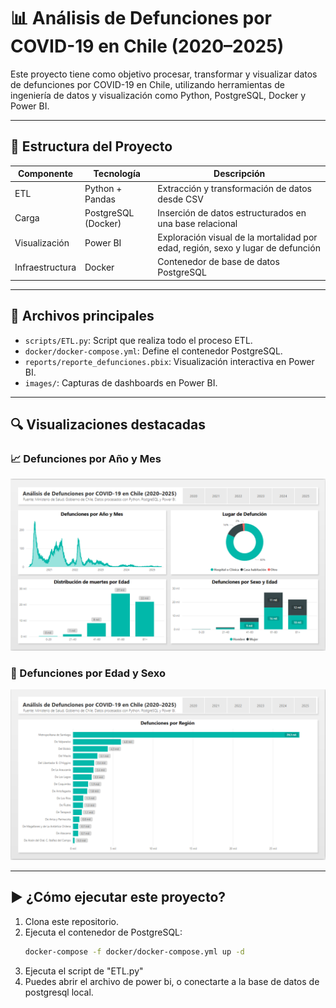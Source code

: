 # 📊 Análisis de Defunciones por COVID-19 en Chile (2020–2025)

Este proyecto tiene como objetivo procesar, transformar y visualizar datos de defunciones por COVID-19 en Chile, utilizando herramientas de ingeniería de datos y visualización como Python, PostgreSQL, Docker y Power BI.

---

## 🧱 Estructura del Proyecto

| Componente | Tecnología | Descripción |
|------------|------------|-------------|
| ETL        | Python + Pandas | Extracción y transformación de datos desde CSV |
| Carga      | PostgreSQL (Docker) | Inserción de datos estructurados en una base relacional |
| Visualización | Power BI | Exploración visual de la mortalidad por edad, región, sexo y lugar de defunción |
| Infraestructura | Docker | Contenedor de base de datos PostgreSQL |

---

## 📂 Archivos principales

- `scripts/ETL.py`: Script que realiza todo el proceso ETL.
- `docker/docker-compose.yml`: Define el contenedor PostgreSQL.
- `reports/reporte_defunciones.pbix`: Visualización interactiva en Power BI.
- `images/`: Capturas de dashboards en Power BI.

---

## 🔍 Visualizaciones destacadas

### 📈 Defunciones por Año y Mes
![Evolución Temporal](images/dashboard1.png)

### 👥 Defunciones por Edad y Sexo
![Distribución por Edad y Sexo](images/dashboard2.png)

---

## ▶️ ¿Cómo ejecutar este proyecto?

1. Clona este repositorio.
2. Ejecuta el contenedor de PostgreSQL:
   ```bash
   docker-compose -f docker/docker-compose.yml up -d
3. Ejecuta el script de "ETL.py"
4. Puedes abrir el archivo de power bi, o conectarte a la base de datos de postgresql local.
